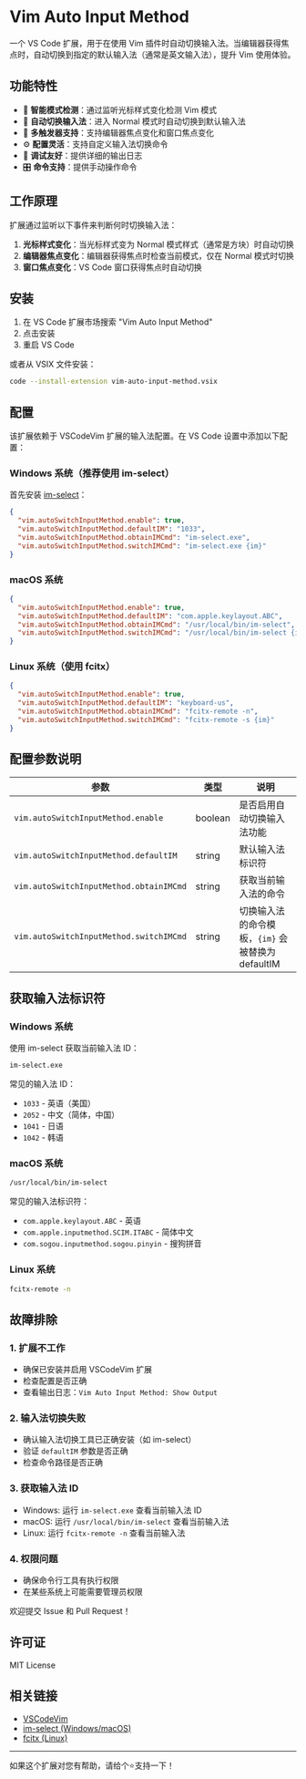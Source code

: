 # Vim Auto Input Method

一个 VS Code 扩展，用于在使用 Vim 插件时自动切换输入法。当编辑器获得焦点时，自动切换到指定的默认输入法（通常是英文输入法），提升 Vim 使用体验。

## 功能特性

- 🎯 **智能模式检测**：通过监听光标样式变化检测 Vim 模式
- 🚀 **自动切换输入法**：进入 Normal 模式时自动切换到默认输入法
- 🔄 **多触发器支持**：支持编辑器焦点变化和窗口焦点变化
- ⚙️ **配置灵活**：支持自定义输入法切换命令
- 📝 **调试友好**：提供详细的输出日志
- 🎛️ **命令支持**：提供手动操作命令

## 工作原理

扩展通过监听以下事件来判断何时切换输入法：

1. **光标样式变化**：当光标样式变为 Normal 模式样式（通常是方块）时自动切换
2. **编辑器焦点变化**：编辑器获得焦点时检查当前模式，仅在 Normal 模式时切换
3. **窗口焦点变化**：VS Code 窗口获得焦点时自动切换

## 安装

1. 在 VS Code 扩展市场搜索 "Vim Auto Input Method"
2. 点击安装
3. 重启 VS Code

或者从 VSIX 文件安装：
```bash
code --install-extension vim-auto-input-method.vsix
```

## 配置

该扩展依赖于 VSCodeVim 扩展的输入法配置。在 VS Code 设置中添加以下配置：

### Windows 系统（推荐使用 im-select）

首先安装 [im-select](https://github.com/daipeihust/im-select)：

```json
{
  "vim.autoSwitchInputMethod.enable": true,
  "vim.autoSwitchInputMethod.defaultIM": "1033",
  "vim.autoSwitchInputMethod.obtainIMCmd": "im-select.exe",
  "vim.autoSwitchInputMethod.switchIMCmd": "im-select.exe {im}"
}
```

### macOS 系统

```json
{
  "vim.autoSwitchInputMethod.enable": true,
  "vim.autoSwitchInputMethod.defaultIM": "com.apple.keylayout.ABC",
  "vim.autoSwitchInputMethod.obtainIMCmd": "/usr/local/bin/im-select",
  "vim.autoSwitchInputMethod.switchIMCmd": "/usr/local/bin/im-select {im}"
}
```

### Linux 系统（使用 fcitx）

```json
{
  "vim.autoSwitchInputMethod.enable": true,
  "vim.autoSwitchInputMethod.defaultIM": "keyboard-us",
  "vim.autoSwitchInputMethod.obtainIMCmd": "fcitx-remote -n",
  "vim.autoSwitchInputMethod.switchIMCmd": "fcitx-remote -s {im}"
}
```

## 配置参数说明

| 参数 | 类型 | 说明 |
|------|------|------|
| `vim.autoSwitchInputMethod.enable` | boolean | 是否启用自动切换输入法功能 |
| `vim.autoSwitchInputMethod.defaultIM` | string | 默认输入法标识符 |
| `vim.autoSwitchInputMethod.obtainIMCmd` | string | 获取当前输入法的命令 |
| `vim.autoSwitchInputMethod.switchIMCmd` | string | 切换输入法的命令模板，`{im}` 会被替换为 defaultIM |


## 获取输入法标识符

### Windows 系统

使用 im-select 获取当前输入法 ID：
```bash
im-select.exe
```

常见的输入法 ID：
- `1033` - 英语（美国）
- `2052` - 中文（简体，中国）
- `1041` - 日语
- `1042` - 韩语

### macOS 系统

```bash
/usr/local/bin/im-select
```

常见的输入法标识符：
- `com.apple.keylayout.ABC` - 英语
- `com.apple.inputmethod.SCIM.ITABC` - 简体中文
- `com.sogou.inputmethod.sogou.pinyin` - 搜狗拼音

### Linux 系统

```bash
fcitx-remote -n
```

## 故障排除

### 1. 扩展不工作
- 确保已安装并启用 VSCodeVim 扩展
- 检查配置是否正确
- 查看输出日志：`Vim Auto Input Method: Show Output`

### 2. 输入法切换失败
- 确认输入法切换工具已正确安装（如 im-select）
- 验证 `defaultIM` 参数是否正确
- 检查命令路径是否正确

### 3. 获取输入法 ID
- Windows: 运行 `im-select.exe` 查看当前输入法 ID
- macOS: 运行 `/usr/local/bin/im-select` 查看当前输入法
- Linux: 运行 `fcitx-remote -n` 查看当前输入法

### 4. 权限问题
- 确保命令行工具有执行权限
- 在某些系统上可能需要管理员权限




欢迎提交 Issue 和 Pull Request！

## 许可证

MIT License

## 相关链接

- [VSCodeVim](https://github.com/VSCodeVim/Vim)
- [im-select (Windows/macOS)](https://github.com/daipeihust/im-select)
- [fcitx (Linux)](https://fcitx-im.org/)

---

如果这个扩展对您有帮助，请给个⭐️支持一下！